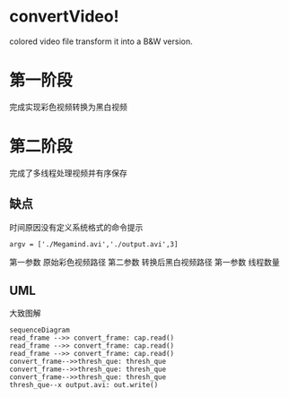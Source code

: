 # convertVideo!

colored video file transform it into a B&W version.


# 第一阶段

完成实现彩色视频转换为黑白视频

# 第二阶段

完成了多线程处理视频并有序保存

## 缺点

时间原因没有定义系统格式的命令提示

```
argv = ['./Megamind.avi','./output.avi',3]
```
第一参数 原始彩色视频路径
第二参数 转换后黑白视频路径
第一参数 线程数量
## UML

大致图解

```mermaid
sequenceDiagram
read_frame -->> convert_frame: cap.read()
read_frame -->> convert_frame: cap.read()
read_frame -->> convert_frame: cap.read()
convert_frame-->>thresh_que: thresh_que
convert_frame-->>thresh_que: thresh_que
convert_frame-->>thresh_que: thresh_que
thresh_que--x output.avi: out.write()
```
